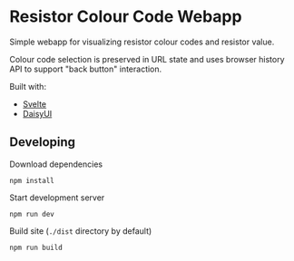 # Resistor Colour Code Webapp

Simple webapp for visualizing resistor colour codes and resistor value.

Colour code selection is preserved in URL state and uses browser history API
to support "back button" interaction.

Built with:
* [Svelte](https://svelte.dev)
* [DaisyUI](https://daisyui.com)

## Developing

Download dependencies

```console
npm install
```

Start development server

```console
npm run dev
```

Build site (`./dist` directory by default)

```console
npm run build
```
